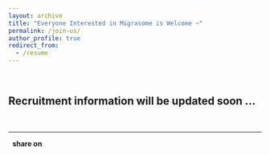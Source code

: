 ```yaml
---
layout: archive
title: "Everyone Interested in Migrasome is Welcome ~"
permalink: /join-us/
author_profile: true
redirect_from:
  - /resume
---
```


<script type="text/javascript" src="https://platform-api.sharethis.com/js/sharethis.js#property=5f648f2c35d8020014989d48&product=inline-share-buttons" async="async"></script>

<br>

## Recruitment information will be updated soon ...

<br>

---

&nbsp; **share on**

<div class="sharethis-inline-share-buttons"></div>

<br>